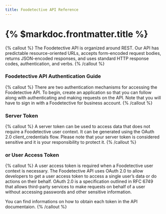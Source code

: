 ```yaml
---
title: Foodetective API Reference
---
```


# {% $markdoc.frontmatter.title %}

{% callout %}
The Foodetective API is organized around REST. Our API has predictable resource-oriented URLs, accepts form-encoded request bodies, returns JSON-encoded responses, and uses standard HTTP response codes, authentication, and verbs.
{% /callout %}

### Foodetective API Authentication Guide

{% callout %}
There are two authentication mechanisms for accessing the Foodetective API. To begin, create an application so that you can follow along with authenticating and making requests on the API. Note that you will have to sign in with a Foodetective for business account.
{% /callout %}

### Server Token
{% callout %}
A server token can be used to access data that does not require a Foodetective user context. It can be generated using the OAuth 2.0 client_credentials flow. Please note that your server token is considered sensitive and it is your responsibility to protect it.
{% /callout %}

### or User Access Token

{% callout %}
A user access token is required when a Foodetective user context is necessary. The Foodetective API uses OAuth 2.0 to allow developers to get a user access token to access a single user’s data or do actions on their behalf. OAuth 2.0 is a specification outlined in RFC 6749 that allows third-party services to make requests on behalf of a user without accessing passwords and other sensitive information.

You can find informations on how to obtain each token in the API documentaion.
{% /callout %}